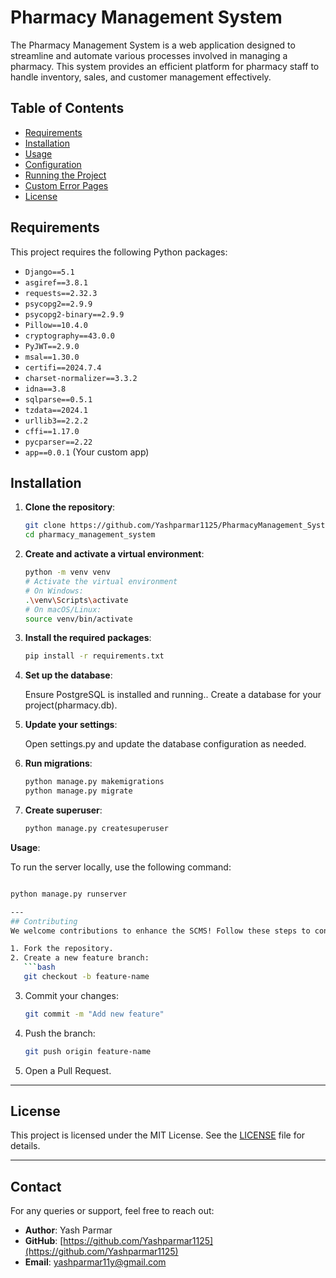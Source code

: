 # Pharmacy Management System

The Pharmacy Management System is a web application designed to streamline and automate various processes involved in managing a pharmacy. This system provides an efficient platform for pharmacy staff to handle inventory, sales, and customer management effectively.

## Table of Contents

- [Requirements](#requirements)
- [Installation](#installation)
- [Usage](#usage)
- [Configuration](#configuration)
- [Running the Project](#running-the-project)
- [Custom Error Pages](#custom-error-pages)
- [License](#license)

## Requirements

This project requires the following Python packages:

- `Django==5.1`
- `asgiref==3.8.1`
- `requests==2.32.3`
- `psycopg2==2.9.9`
- `psycopg2-binary==2.9.9`
- `Pillow==10.4.0`
- `cryptography==43.0.0`
- `PyJWT==2.9.0`
- `msal==1.30.0`
- `certifi==2024.7.4`
- `charset-normalizer==3.3.2`
- `idna==3.8`
- `sqlparse==0.5.1`
- `tzdata==2024.1`
- `urllib3==2.2.2`
- `cffi==1.17.0`
- `pycparser==2.22`
- `app==0.0.1` (Your custom app)

## Installation

1. **Clone the repository**:
   ```bash
   git clone https://github.com/Yashparmar1125/PharmacyManagement_System.git
   cd pharmacy_management_system
2. **Create and activate a virtual environment**:
    ```bash
    python -m venv venv
    # Activate the virtual environment
    # On Windows:
    .\venv\Scripts\activate
    # On macOS/Linux:
    source venv/bin/activate
3. **Install the required packages**:
    ```bash
   pip install -r requirements.txt
   
4. **Set up the database**:

    Ensure PostgreSQL is installed and running..
    Create a database for your project(pharmacy.db).

5. **Update your settings**:

    Open settings.py and update the database configuration as needed.

6. **Run migrations**:
    ```bash
   python manage.py makemigrations
   python manage.py migrate
   
7. **Create superuser**:
    ```bash
   python manage.py createsuperuser

**Usage**:

To run the server locally, use the following command:

```bash

python manage.py runserver

---
## Contributing
We welcome contributions to enhance the SCMS! Follow these steps to contribute:

1. Fork the repository.
2. Create a new feature branch:
   ```bash
   git checkout -b feature-name
   ```
3. Commit your changes:
   ```bash
   git commit -m "Add new feature"
   ```
4. Push the branch:
   ```bash
   git push origin feature-name
   ```
5. Open a Pull Request.

---
## License
This project is licensed under the MIT License. See the [LICENSE](LICENSE) file for details.

---

## Contact
For any queries or support, feel free to reach out:
- **Author**: Yash Parmar
- **GitHub**: [https://github.com/Yashparmar1125](https://github.com/Yashparmar1125)
- **Email**: [yashparmar11y@gmail.com](mailto:yashparmar11y@gmail.com)






